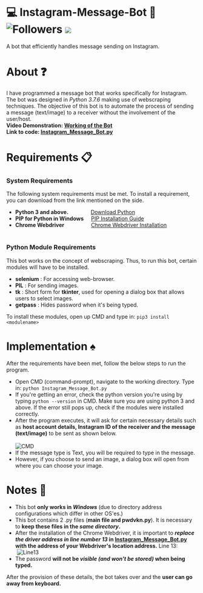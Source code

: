 # :computer: Instagram-Message-Bot :robot:   ![Followers](https://img.shields.io/github/followers/MB557?label=Followers&style=social) ![](https://img.shields.io/maintenance/yes/2020)
A bot that efficiently handles message sending on Instagram. <br> 

# About :question:

I have programmed a message bot that works specifically for Instagram. The bot was designed in _Python 3.7.6_ making use of 
webscraping techniques. The objective of this bot is to automate the process of sending a message (text/image) to a receiver without the
involvement of the user/host. <br>
**Video Demonstration: [Working of the Bot](https://youtu.be/xrY6dClRt2s) <br>
Link to code: [Instagram_Message_Bot.py](Instagram_Message_Bot.py)**

# Requirements :clipboard:

### System Requirements
The following system requirements must be met. To install a requirement, you can download from the link mentioned on the side.
- **Python 3 and above.**            &nbsp;&nbsp;&nbsp;&nbsp;&nbsp;&nbsp;&nbsp;&nbsp;&nbsp;&nbsp;&nbsp;&nbsp;&nbsp;&nbsp;[Download Python](https://www.python.org/downloads/)
- **PIP for Python in Windows**      &nbsp;&nbsp;&nbsp;&nbsp;[PIP Installation Guide](https://phoenixnap.com/kb/install-pip-windows)
- **Chrome Webdriver**               &nbsp;&nbsp;&nbsp;&nbsp;&nbsp;&nbsp;&nbsp;&nbsp;&nbsp;&nbsp;&nbsp;&nbsp;&nbsp;&nbsp;&nbsp;&nbsp;&nbsp;[Chrome Webdriver Installation](https://chromedriver.chromium.org/downloads) <br> <br>

### Python Module Requirements
This bot works on the concept of webscraping. Thus, to run this bot, certain modules will have to be installed.
- **selenium** : For accessing web-browser.
- **PIL** : For sending images.
- **tk** : Short form for **tkinter**, used for opening a dialog box that allows users to select images.
- **getpass** : Hides password when it's being typed.

To install these modules, open up CMD and type in: ```pip3 install <modulename>```
<br>

# Implementation :spades:

After the requirements have been met, follow the below steps to run the program.
- Open CMD (command-prompt), navigate to the working directory. Type in:  ```python Instagram_Message_Bot.py``` <br>
- If you're getting an error, check the python version you're using by typing ```python --version``` in CMD. Make sure you are using python
	3 and above. If the error still pops up, check if the modules were installed correctly.
- After the program executes, it will ask for certain necessary details such as **host account details, Instagram ID of the receiver 
and the message (text/image)** to be sent as shown below. <br> <br>
	<img align="center">![CMD](https://user-images.githubusercontent.com/55105941/86123011-63f5dd80-baf6-11ea-976f-379e81d8a9aa.JPG) <br>
- If the message type is Text, you will be required to type in the message.
- However, if you choose to send an image, a dialog box will open from where you can choose your image.

# Notes :pushpin:

- This bot **only works in _Windows_** (due to directory address configurations which differ in other OS'es.)
- This bot contains 2 .py files (**main file and pwdvkn.py**). It is necessary to **keep these files in the _same directory_.**
- After the installation of the Chrome Webdriver, it is important to **_replace the driver address in line number 13_ in [Instagram_Message_Bot.py](Instagram_Message_Bot.py) with the address of your Webdriver's location address.** Line 13: <br>
	<img align = "center"> ![Line13](https://user-images.githubusercontent.com/55105941/86123326-e5e60680-baf6-11ea-8a91-ba9efcf3db8a.JPG) <br>
- The password **will not be _visible (and won't be stored)_ when being typed.**

After the provision of these details, the bot takes over and the **user can go away from keyboard.**
